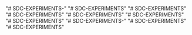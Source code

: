 "# SDC-EXPERIMENTS-" 
"# SDC-EXPERIMENTS" 
"# SDC-EXPERIMENTS" 
"# SDC-EXPERIMENTS" 
"# SDC-EXPERIMENTS" 
"# SDC-EXPERIMENTS" 
"# SDC-EXPERIMENTS" 
"# SDC-EXPERIMENTS-" 
"# SDC-EXPERIMENTS" 
"# SDC-EXPERIMENTS" 
